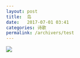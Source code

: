 ```yaml
---
layout: post
title:  岛
date:   2017-07-01 03:41
categories: 诗歌
permalink: /archivers/test
---
```


![](http://upload-images.jianshu.io/upload_images/1420306-fb51f4e7ed632d58.jpg?imageMogr2/auto-orient/strip%7CimageView2/2/w/1080/q/50)